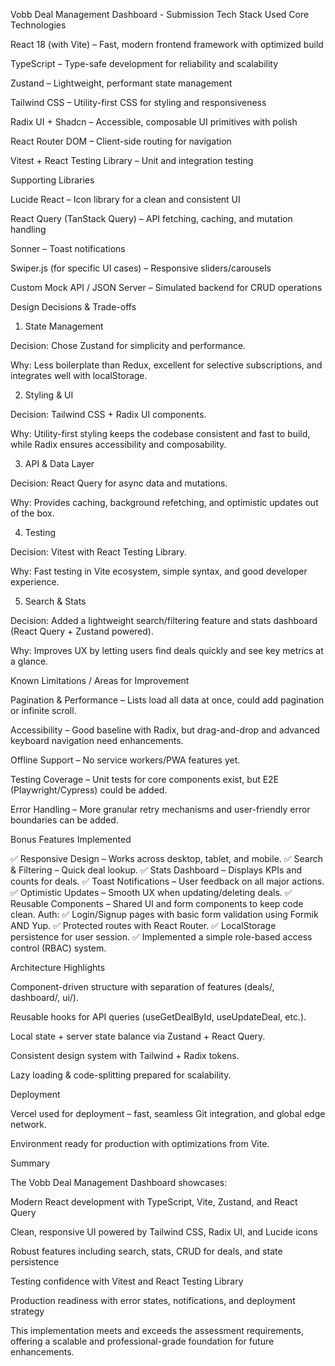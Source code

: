 Vobb Deal Management Dashboard - Submission
Tech Stack Used
Core Technologies

React 18 (with Vite) – Fast, modern frontend framework with optimized build

TypeScript – Type-safe development for reliability and scalability

Zustand – Lightweight, performant state management

Tailwind CSS – Utility-first CSS for styling and responsiveness

Radix UI + Shadcn – Accessible, composable UI primitives with polish

React Router DOM – Client-side routing for navigation

Vitest + React Testing Library – Unit and integration testing

Supporting Libraries

Lucide React – Icon library for a clean and consistent UI

React Query (TanStack Query) – API fetching, caching, and mutation handling

Sonner – Toast notifications

Swiper.js (for specific UI cases) – Responsive sliders/carousels

Custom Mock API / JSON Server – Simulated backend for CRUD operations

Design Decisions & Trade-offs
1. State Management

Decision: Chose Zustand for simplicity and performance.

Why: Less boilerplate than Redux, excellent for selective subscriptions, and integrates well with localStorage.

2. Styling & UI

Decision: Tailwind CSS + Radix UI components.

Why: Utility-first styling keeps the codebase consistent and fast to build, while Radix ensures accessibility and composability.

3. API & Data Layer

Decision: React Query for async data and mutations.

Why: Provides caching, background refetching, and optimistic updates out of the box.

4. Testing

Decision: Vitest with React Testing Library.

Why: Fast testing in Vite ecosystem, simple syntax, and good developer experience.

5. Search & Stats

Decision: Added a lightweight search/filtering feature and stats dashboard (React Query + Zustand powered).

Why: Improves UX by letting users find deals quickly and see key metrics at a glance.

Known Limitations / Areas for Improvement

Pagination & Performance – Lists load all data at once, could add pagination or infinite scroll.

Accessibility – Good baseline with Radix, but drag-and-drop and advanced keyboard navigation need enhancements.

Offline Support – No service workers/PWA features yet.

Testing Coverage – Unit tests for core components exist, but E2E (Playwright/Cypress) could be added.

Error Handling – More granular retry mechanisms and user-friendly error boundaries can be added.

Bonus Features Implemented

✅ Responsive Design – Works across desktop, tablet, and mobile.
✅ Search & Filtering – Quick deal lookup.
✅ Stats Dashboard – Displays KPIs and counts for deals.
✅ Toast Notifications – User feedback on all major actions.
✅ Optimistic Updates – Smooth UX when updating/deleting deals.
✅ Reusable Components – Shared UI and form components to keep code 
clean.
Auth: 
✅ Login/Signup pages with basic form validation using Formik AND Yup.
✅ Protected routes with React Router.
✅ LocalStorage persistence for user session.
✅ Implemented a simple role-based access control (RBAC) system.

Architecture Highlights

Component-driven structure with separation of features (deals/, dashboard/, ui/).

Reusable hooks for API queries (useGetDealById, useUpdateDeal, etc.).

Local state + server state balance via Zustand + React Query.

Consistent design system with Tailwind + Radix tokens.

Lazy loading & code-splitting prepared for scalability.

Deployment

Vercel used for deployment – fast, seamless Git integration, and global edge network.

Environment ready for production with optimizations from Vite.

Summary

The Vobb Deal Management Dashboard showcases:

Modern React development with TypeScript, Vite, Zustand, and React Query

Clean, responsive UI powered by Tailwind CSS, Radix UI, and Lucide icons

Robust features including search, stats, CRUD for deals, and state persistence

Testing confidence with Vitest and React Testing Library

Production readiness with error states, notifications, and deployment strategy

This implementation meets and exceeds the assessment requirements, offering a scalable and professional-grade foundation for future enhancements.